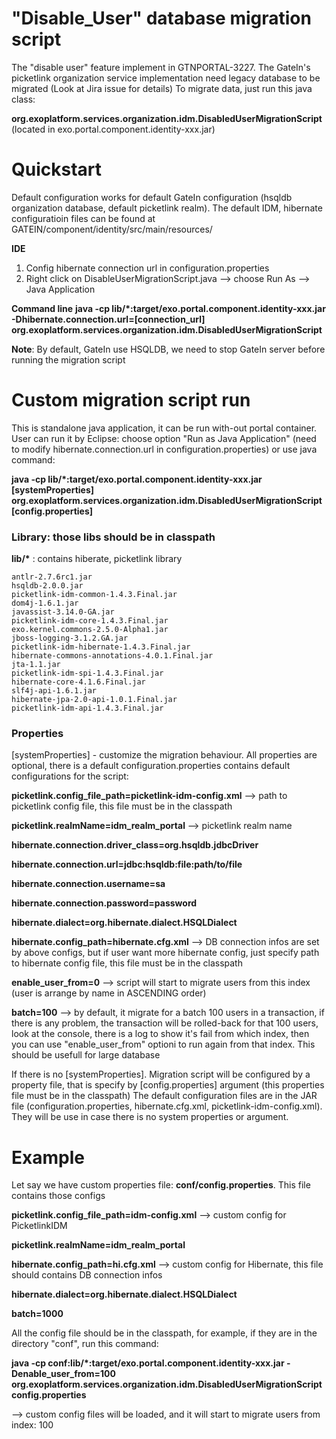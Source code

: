 # "Disable_User" database migration script

The "disable user" feature implement in GTNPORTAL-3227. The GateIn's picketlink organization service implementation need legacy database to be migrated (Look at Jira issue for details)
To migrate data, just run this java class:

__org.exoplatform.services.organization.idm.DisabledUserMigrationScript__ (located in exo.portal.component.identity-xxx.jar)

# Quickstart 
Default configuration works for default GateIn configuration (hsqldb organization database, default picketlink realm). The default IDM, hibernate configuratioin files can be found at GATEIN/component/identity/src/main/resources/

__IDE__
1. Config hibernate connection url in configuration.properties
2. Right click on DisableUserMigrationScript.java --> choose Run As --> Java Application

__Command line__
__java -cp lib/*:target/exo.portal.component.identity-xxx.jar -Dhibernate.connection.url=[connection\_url] org.exoplatform.services.organization.idm.DisabledUserMigrationScript__

__Note__: 
By default, GateIn use HSQLDB, we need to stop GateIn server before running the migration script

# Custom migration script run

This is standalone java application, it can be run with-out portal container. User can run it by Eclipse: choose option "Run as Java Application" (need to modify hibernate.connection.url in configuration.properties) or use java command:

__java -cp lib/*:target/exo.portal.component.identity-xxx.jar [systemProperties] org.exoplatform.services.organization.idm.DisabledUserMigrationScript [config.properties]__

### Library: those libs should be in classpath

__lib/*__  : contains hiberate, picketlink library

	antlr-2.7.6rc1.jar 
	hsqldb-2.0.0.jar 
	picketlink-idm-common-1.4.3.Final.jar 
	dom4j-1.6.1.jar 
	javassist-3.14.0-GA.jar 
	picketlink-idm-core-1.4.3.Final.jar 
	exo.kernel.commons-2.5.0-Alpha1.jar 
	jboss-logging-3.1.2.GA.jar 
	picketlink-idm-hibernate-1.4.3.Final.jar 
	hibernate-commons-annotations-4.0.1.Final.jar 
	jta-1.1.jar 
	picketlink-idm-spi-1.4.3.Final.jar 
	hibernate-core-4.1.6.Final.jar 
	slf4j-api-1.6.1.jar 
	hibernate-jpa-2.0-api-1.0.1.Final.jar 
	picketlink-idm-api-1.4.3.Final.jar 

### Properties

[systemProperties] - customize the migration behaviour. All properties are optional, there is a default configuration.properties contains default configurations for the script:

__picketlink.config\_file\_path=picketlink-idm-config.xml__                   --> path to picketlink config file, this file must be in the classpath

__picketlink.realmName=idm\_realm\_portal__		                --> picketlink realm name

__hibernate.connection.driver\_class=org.hsqldb.jdbcDriver__

__hibernate.connection.url=jdbc:hsqldb:file:path/to/file__

__hibernate.connection.username=sa__

__hibernate.connection.password=password__

__hibernate.dialect=org.hibernate.dialect.HSQLDialect__

__hibernate.config\_path=hibernate.cfg.xml__		                --> DB connection infos are set by above configs, but if user want more hibernate config, just specify path to hibernate config file, this file must be in the classpath

__enable\_user\_from=0__						                --> script will start to migrate users from this index (user is arrange by name in ASCENDING order)

__batch=100__								        --> by default, it migrate for a batch 100 users in a transaction, if there is any problem, the transaction will be rolled-back for that 100 users, look at the console, there is a log to show it's fail from which index, then you can use "enable\_user\_from" optioni to run again from that index. This should be usefull for large database

If there is no [systemProperties]. Migration script will be configured by a property file, that is specify by [config.properties] argument (this properties file must be in the classpath)
The default configuration files are in the JAR file (configuration.properties, hibernate.cfg.xml, picketlink-idm-config.xml). They will be use in case there is no system properties or argument.

# Example

Let say we have custom properties file: __conf/config.properties__. This file contains those configs

__picketlink.config\_file\_path=idm-config.xml__    --> custom config for PicketlinkIDM

__picketlink.realmName=idm\_realm\_portal__

__hibernate.config\_path=hi.cfg.xml__		      --> custom config for Hibernate, this file should contains DB connection infos

__hibernate.dialect=org.hibernate.dialect.HSQLDialect__

__batch=1000__

All the config file should be in the classpath, for example, if they are in the directory "conf", run this command:

__java -cp conf:lib/*:target/exo.portal.component.identity-xxx.jar -Denable\_user\_from=100 org.exoplatform.services.organization.idm.DisabledUserMigrationScript config.properties__

--> custom config files will be loaded, and it will start to migrate users from index: 100
